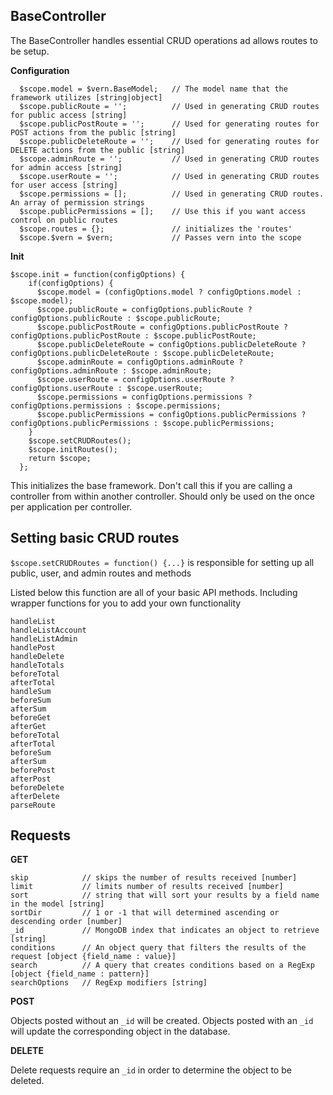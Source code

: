 ## BaseController
The BaseController handles essential CRUD operations ad allows routes to be setup.


**Configuration**


      $scope.model = $vern.BaseModel;   // The model name that the framework utilizes [string|object]
      $scope.publicRoute = '';          // Used in generating CRUD routes for public access [string]
      $scope.publicPostRoute = '';      // Used for generating routes for POST actions from the public [string]
      $scope.publicDeleteRoute = '';    // Used for generating routes for DELETE actions from the public [string]
      $scope.adminRoute = '';           // Used in generating CRUD routes for admin access [string]
      $scope.userRoute = '';            // Used in generating CRUD routes for user access [string]
      $scope.permissions = [];          // Used in generating CRUD routes. An array of permission strings
      $scope.publicPermissions = [];    // Use this if you want access control on public routes
      $scope.routes = {};               // initializes the 'routes'
      $scope.$vern = $vern;             // Passes vern into the scope

**Init**

    $scope.init = function(configOptions) {
        if(configOptions) {
          $scope.model = (configOptions.model ? configOptions.model : $scope.model);
          $scope.publicRoute = configOptions.publicRoute ? configOptions.publicRoute : $scope.publicRoute;
          $scope.publicPostRoute = configOptions.publicPostRoute ? configOptions.publicPostRoute : $scope.publicPostRoute;
          $scope.publicDeleteRoute = configOptions.publicDeleteRoute ? configOptions.publicDeleteRoute : $scope.publicDeleteRoute;
          $scope.adminRoute = configOptions.adminRoute ? configOptions.adminRoute : $scope.adminRoute;
          $scope.userRoute = configOptions.userRoute ? configOptions.userRoute : $scope.userRoute;
          $scope.permissions = configOptions.permissions ? configOptions.permissions : $scope.permissions;
          $scope.publicPermissions = configOptions.publicPermissions ? configOptions.publicPermissions : $scope.publicPermissions;
        }
        $scope.setCRUDRoutes();
        $scope.initRoutes();
        return $scope;
      };

This initializes the base framework. Don't call this if you are calling a controller from within another controller. Should only be used on the once per application per controller.

## Setting basic CRUD routes
`$scope.setCRUDRoutes = function() {...}` is responsible for setting up all public, user, and admin routes and methods

Listed below this function are all of your basic API methods. Including wrapper functions for you to add your own functionality

    handleList
    handleListAccount
    handleListAdmin
    handlePost
    handleDelete
    handleTotals
    beforeTotal
    afterTotal
    handleSum
    beforeSum
    afterSum
    beforeGet
    afterGet
    beforeTotal
    afterTotal
    beforeSum
    afterSum
    beforePost
    afterPost
    beforeDelete
    afterDelete
    parseRoute

## Requests

**GET**

    skip            // skips the number of results received [number]
    limit           // limits number of results received [number]
    sort            // string that will sort your results by a field name in the model [string]
    sortDir         // 1 or -1 that will determined ascending or descending order [number]
    _id             // MongoDB index that indicates an object to retrieve [string]
    conditions      // An object query that filters the results of the request [object {field_name : value}]
    search          // A query that creates conditions based on a RegExp [object {field_name : pattern}]
    searchOptions   // RegExp modifiers [string]

**POST**

Objects posted without an `_id` will be created. Objects posted with an `_id` will update the corresponding object in the database.


**DELETE**

Delete requests require an `_id` in order to determine the object to be deleted.

